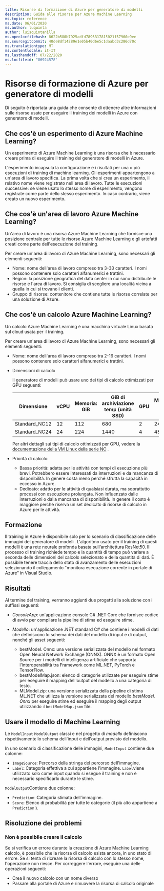 ```yaml
---
title: Risorse di formazione di Azure per generatore di modelli
description: Guida alle risorse per Azure Machine Learning
ms.topic: reference
ms.date: 06/01/2020
ms.author: luquinta
author: luisquintanilla
ms.openlocfilehash: 8622b580b7925adfd7895317815021f57960e9ee
ms.sourcegitcommit: 40de8df14289e1e05b40d6e5c1daabd3c286d70c
ms.translationtype: MT
ms.contentlocale: it-IT
ms.lasthandoff: 07/22/2020
ms.locfileid: "86924578"
---
```

# <a name="model-builder-azure-training-resources"></a>Risorse di formazione di Azure per generatore di modelli

Di seguito è riportata una guida che consente di ottenere altre informazioni sulle risorse usate per eseguire il training dei modelli in Azure con generatore di modelli.

## <a name="what-is-an-azure-machine-learning-experiment"></a>Che cos'è un esperimento di Azure Machine Learning?

Un esperimento di Azure Machine Learning è una risorsa che è necessario creare prima di eseguire il training del generatore di modelli in Azure.

L'esperimento incapsula la configurazione e i risultati per una o più esecuzioni di training di machine learning. Gli esperimenti appartengono a un'area di lavoro specifica. La prima volta che si crea un esperimento, il relativo nome viene registrato nell'area di lavoro. Tutte le esecuzioni successive: se viene usato lo stesso nome di esperimento, vengono registrate come parte dello stesso esperimento. In caso contrario, viene creato un nuovo esperimento.

## <a name="what-is-an-azure-machine-learning-workspace"></a>Che cos'è un'area di lavoro Azure Machine Learning?

Un'area di lavoro è una risorsa Azure Machine Learning che fornisce una posizione centrale per tutte le risorse Azure Machine Learning e gli artefatti creati come parte dell'esecuzione del training.

Per creare un'area di lavoro di Azure Machine Learning, sono necessari gli elementi seguenti:

- Nome: nome dell'area di lavoro compreso tra 3-33 caratteri. I nomi possono contenere solo caratteri alfanumerici e trattini.
- Region: la posizione geografica del data center in cui sono distribuite le risorse e l'area di lavoro. Si consiglia di scegliere una località vicina a quella in cui si trovano i clienti.
- Gruppo di risorse: contenitore che contiene tutte le risorse correlate per una soluzione di Azure.

## <a name="what-is-an-azure-machine-learning-compute"></a>Che cos'è un calcolo Azure Machine Learning?

Un calcolo Azure Machine Learning è una macchina virtuale Linux basata sul cloud usata per il training.

Per creare un'area di lavoro di Azure Machine Learning, sono necessari gli elementi seguenti:

- Nome: nome dell'area di lavoro compreso tra 2-16 caratteri. I nomi possono contenere solo caratteri alfanumerici e trattini.
- Dimensioni di calcolo

    Il generatore di modelli può usare uno dei tipi di calcolo ottimizzati per GPU seguenti:

    | Dimensione | vCPU | Memoria: GiB | GiB di archiviazione temp (unità SSD) | GPU | Memoria GPU: GiB | Numero massimo di dischi dati | Schede di interfaccia di rete max |
    |---|---|---|---|---|---|---|---|
    | Standard_NC12   | 12 | 112 | 680  | 2 | 24 | 48 | 2 |
    | Standard_NC24   | 24 | 224 | 1440 | 4 | 48 | 64 | 4 |

    Per altri dettagli sui tipi di calcolo ottimizzati per GPU, vedere la [documentazione della VM Linux della serie NC](https://docs.microsoft.com/azure/virtual-machines/nc-series?toc=/azure/virtual-machines/linux/toc.json&bc=/azure/virtual-machines/linux/breadcrumb/toc.json) .
- Priorità di calcolo

  - Bassa priorità: adatta per le attività con tempi di esecuzione più brevi. Potrebbero essere interessati da interruzioni e da mancanza di disponibilità. In genere costa meno perché sfrutta la capacità in eccesso in Azure.
  - Dedicato: adatto per le attività di qualsiasi durata, ma soprattutto processi con esecuzione prolungata. Non influenzato dalle interruzioni o dalla mancanza di disponibilità. In genere il costo è maggiore perché riserva un set dedicato di risorse di calcolo in Azure per le attività.

## <a name="training"></a>Formazione

Il training in Azure è disponibile solo per lo scenario di classificazione delle immagini del generatore di modelli. L'algoritmo usato per il training di questi modelli è una rete neurale profonda basata sull'architettura ResNet50. Il processo di training richiede tempo e la quantità di tempo può variare a seconda delle dimensioni del calcolo selezionato e della quantità di dati. È possibile tenere traccia dello stato di avanzamento delle esecuzioni selezionando il collegamento "monitora esecuzione corrente in portale di Azure" in Visual Studio.

## <a name="results"></a>Risultati

Al termine del training, verranno aggiunti due progetti alla soluzione con i suffissi seguenti:

- *ConsoleApp*: un'applicazione console C# .NET Core che fornisce codice di avvio per compilare la pipeline di stima ed eseguire stime.
- *Modello*: un'applicazione .NET standard C# che contiene i modelli di dati che definiscono lo schema dei dati del modello di input e di output, nonché gli asset seguenti:

  - bestModel. Onnx: una versione serializzata del modello nel formato Open Neural Network Exchange (ONNX). ONNX è un formato Open Source per i modelli di intelligenza artificiale che supporta l'interoperabilità tra Framework come ML.NET, PyTorch e TensorFlow.
  - bestModelMap.json: elenco di categorie utilizzate per eseguire stime per eseguire il mapping dell'output del modello a una categoria di testo.
  - MLModel.zip: una versione serializzata della pipeline di stima ML.NET che utilizza la versione serializzata del modello *bestModel. Onnx* per eseguire stime ed eseguire il mapping degli output utilizzando il `bestModelMap.json` file.

## <a name="use-the-machine-learning-model"></a>Usare il modello di Machine Learning

Le `ModelInput` `ModelOutput` classi e nel progetto di *modello* definiscono rispettivamente lo schema dell'input e dell'output previsto del modello.

In uno scenario di classificazione delle immagini, `ModelInput` contiene due colonne:

- `ImageSource`: Percorso della stringa del percorso dell'immagine.
- `Label`: Categoria effettiva a cui appartiene l'immagine. `Label`viene utilizzato solo come input quando si esegue il training e non è necessario specificarlo durante le stime.

`ModelOutput`Contiene due colonne:

- `Prediction`: Categoria stimata dell'immagine.
- `Score`: Elenco di probabilità per tutte le categorie (il più alto appartiene a `Prediction` ).

## <a name="troubleshooting"></a>Risoluzione dei problemi

### <a name="cannot-create-compute"></a>Non è possibile creare il calcolo

Se si verifica un errore durante la creazione di Azure Machine Learning calcolo, è possibile che la risorsa di calcolo esista ancora, in uno stato di errore. Se si tenta di ricreare la risorsa di calcolo con lo stesso nome, l'operazione non riesce. Per correggere l'errore, eseguire una delle operazioni seguenti:

- Crea il nuovo calcolo con un nome diverso
- Passare alla portale di Azure e rimuovere la risorsa di calcolo originale
